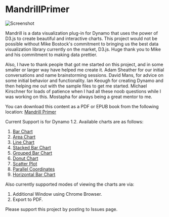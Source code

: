 # MandrillPrimer

![Screenshot](https://github.com/ksobon/Mandrill/blob/master/_Logo/mandrillLogo1-01.png?raw=true)

Mandrill is a data visualization plug-in for Dynamo that uses the power of D3.js to create beautiful and interactive charts. This project would not be possible without Mike Bostock's commitment to bringing us the best data visualization library currently on the market, D3.js. Huge thank you to Mike and his commitment to making data prettier. 

Also, I have to thank people that got me started on this project, and in some smaller or larger way have helped me create it. Adam Sheather for our initial conversations and name brainstorming sessions. David Mans, for advice on some initial behavior and functionality. Ian Keough for creating Dynamo and then helping me out with the sample files to get me started. Michael Kirschner for loads of patience when I had all these noob questions while I was working on this. Mostapha for always being a great mentor to me. 

You can download this content as a PDF or EPUB book from the following location: [Mandrill Primer](https://konradsobon.gitbooks.io/mandrill-primer/content/)

Current Support is for Dynamo 1.2. Available charts are as follows: 

1. [Bar Chart](barChart.md)
2. [Area Chart](areaChart.md)
3. [Line Chart](lineChart.md)
4. [Stacked Bar Chart](stackedBarChart.md)
5. [Grouped Bar Chart](groupedBarChart.md)
6. [Donut Chart](donutChart.md)
7. [Scatter Plot](scatterPlot.md)
8. [Parallel Coordinates](parallelCoordinates.md)
9. [Horizontal Bar Chart](horizontal_bar_chart.md)

Also currently supported modes of viewing the charts are via:

1. Additional Window using Chrome Browser.
2. Export to PDF.

Please support this project by posting to Issues page.
